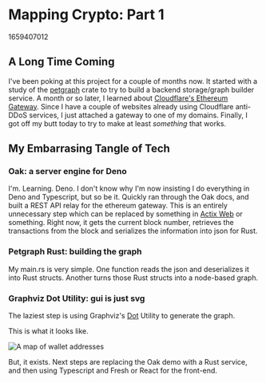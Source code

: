 # Mapping Crypto: Part 1

1659407012

## A Long Time Coming

I've been poking at this project for a couple of months now. It started with a study of the <a href="https://docs.rs/petgraph/latest/petgraph/" target="_blank" rel="noopener noreferrer">petgraph</a> crate to try to build a backend storage/graph builder service. A month or so later, I learned about <a href="https://developers.cloudflare.com/web3/ethereum-gateway/" target="_blank" rel="noopener noreferrer">Cloudflare's Ethereum Gateway</a>. Since I have a couple of websites already using Cloudflare anti-DDoS services, I just attached a gateway to one of my domains. Finally, I got off my butt today to try to make at least *something* that works.

## My Embarrasing Tangle of Tech

### Oak: a server engine for Deno

I'm. Learning. Deno. I don't know why I'm now insisting I do everything in Deno and Typescript, but so be it. Quickly ran through the Oak docs, and built a REST API relay for the ethereum gateway. This is an entirely unnecessary step which can be replaced by something in <a href="https://actix.rs/" target="_blank" rel="noopener noreferrer">Actix Web</a> or something. Right now, it gets the current block number, retrieves the transactions from the block and serializes the information into json for Rust.

### Petgraph Rust: building the graph

My main.rs is very simple. One function reads the json and deserializes it into Rust structs. Another turns those Rust structs into a node-based graph. 

### Graphviz Dot Utility: gui is just svg

The laziest step is using Graphviz's <a href="https://graphviz.org/doc/info/command.html" target="_blank" rel="noopener noreferrer">Dot</a> Utility to generate the graph.

This is what it looks like.

![A map of wallet addresses](/img/crypto_map.png)

But, it exists. Next steps are replacing the Oak demo with a Rust service, and then using Typescript and Fresh or React for the front-end. 